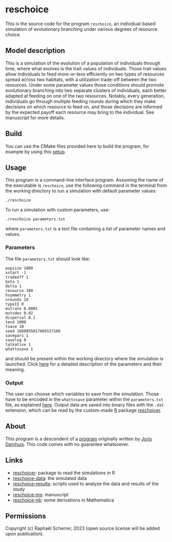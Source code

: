 # reschoice

This is the source code for the program `reschoice`, an individual-based simulation of evolutionary branching under various degrees of resource choice.

## Model description

This is a simulation of the evolution of a population of individuals through time, where what evolves is the trait values of individuals. Those trait values allow individuals to feed more-or-less efficiently on two types of resources spread across two habitats, with a utilization trade-off between the two resources. Under some parameter values those conditions should promote evolutionary branching into two separate clusters of individuals, each better adapted at feeding on one of the two resources. Notably, every generation, individuals go through multiple feeding rounds during which they make decisions on which resource to feed on, and those decisions are informed by the expected payoff each resource may bring to the individual. See manuscript for more details.

## Build

You can use the CMake files provided here to build the program, for example by using this [setup](https://github.com/rscherrer/setupp).

## Usage

This program is a command-line interface program. Assuming the name of the executable is `reschoice`, use the following command in the terminal from the working directory to run a simulation with default parameter values:

```shell
./reschoice
```

To run a simulation with custom parameters, use:

```shell
./reschoice parameters.txt
```

where `parameters.txt` is a text file containing a list of parameter names and values.

### Parameters

The file `parameters.txt` should look like:

```
popsize 1000
xstart -1
tradeoff 1
beta 1
delta 1
resource 100
hsymmetry 1
nrounds 10
typeII 0
mutrate 0.0001
mutsdev 0.02
dispersal 0.1
tend 1000
tsave 10
seed 1689855017669157166
savepars 1
savelog 0
talkative 1
whattosave 1
```

and should be present within the working directory where the simulation is launched. Click [here](doc/PARAMETERS.md) for a detailed description of the parameters and their meaning.

### Output

The user can choose which variables to save from the simulation. Those have to be encoded in the `whattosave` parameter within the `parameters.txt` file, as explained [here](doc/OUTPUT.md). Output data are saved into binary files with the `.dat` extension, which can be read by the custom-made [R](https://www.r-project.org/) package [reschoicer](https://github.com/rscherrer/reschoicer).

## About

This program is a descendent of a [program](https://github.com/J-Damhuis/Eco-Evolutionary-Dynamics) originally written by [Joris Damhuis](https://github.com/J-Damhuis/). This code comes with no guarantee whatsoever.

## Links

* [reschoicer](https://github.com/rscherrer/reschoicer): package to read the simulations in R
* [reschoice-data](https://github.com/rscherrer/reschoice-data): the simulated data
* [reschoice-results](https://github.com/rscherrer/reschoice-results): scripts used to analyze the data and results of the study
* [reschoice-ms](https://github.com/rscherrer/reschoice-ms): manuscript
* [reschoice-nb](https://github.com/rscherrer/reschoice-nb): some derivations in Mathematica

## Permissions

Copyright (c) Raphaël Scherrer, 2023 (open source license will be added upon publication).
